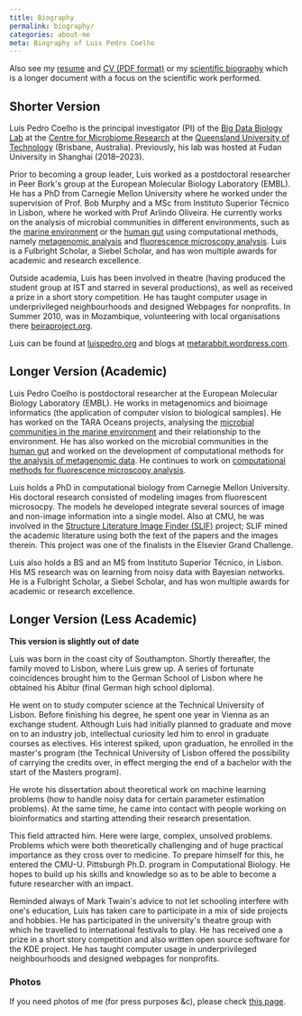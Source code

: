 ```yaml
---
title: Biography
permalink: biography/
categories: about-me
meta: Biography of Luis Pedro Coelho
---
```


Also see my [resume](/resume) and [CV (PDF format)](/vita.pdf) or my
[scientific biography](/biography/scientific.html) which is a longer document
with a focus on the scientific work performed.

## Shorter Version

Luis Pedro Coelho is the principal investigator (PI) of the [Big Data Biology
Lab](https://big-data-biology.org) at the [Centre for Microbiome
Research](https://research.qut.edu.au/cmr/) at the [Queensland University of
Technology](https://www.qut.edu.au/) (Brisbane, Australia). Previously, his lab
was hosted at Fudan University in Shanghai (2018–2023).

Prior to becoming a group leader, Luis worked as a postdoctoral researcher in
Peer Bork's group at the European Molecular Biology Laboratory (EMBL). He has a
PhD from Carnegie Mellon University where he worked under the supervision of
Prof. Bob Murphy and a MSc from Instituto Superior Técnico in Lisbon, where he
worked with Prof Arlindo Oliveira. He currently works on the analysis of
microbial communities in different environments, such as the [marine
environment](https://www.sciencemag.org/content/348/6237/1261359.full) or the
[human gut](https://onlinelibrary.wiley.com/doi/10.1002/bies.201300143/full)
using computational methods, namely [metagenomic
analysis](https://www.nature.com/nmeth/journal/v10/n12/abs/nmeth.2693.html) and
[fluorescence microscopy
analysis](https://bioinformatics.oxfordjournals.org/content/early/2015/03/19/bioinformatics.btv156.short).
Luis is a Fulbright Scholar, a Siebel Scholar, and has won multiple awards for
academic and research excellence.

Outside academia, Luis has been involved in theatre (having produced the
student group at IST and starred in several productions), as well as received a
prize in a short story competition. He has taught computer usage in
underprivileged neighbourhoods and designed Webpages for nonprofits. In Summer
2010, was in Mozambique, volunteering with local organisations there
[beiraproject.org](http://beiraproject.org).

Luis can be found at [luispedro.org](https://luispedro.org) and blogs
at [metarabbit.wordpress.com](https://metarabbit.wordpress.com).

## Longer Version (Academic)

Luis Pedro Coelho is postdoctoral researcher at the European Molecular Biology
Laboratory (EMBL). He works in metagenomics and bioimage informatics (the
application of computer vision to biological samples). He has worked on the
TARA Oceans projects, analysing the [microbial communities in the marine
environment](https://www.sciencemag.org/content/348/6237/1261359.full) and their
relationship to the environment. He has also worked on the microbial
communities in the [human
gut](https://onlinelibrary.wiley.com/doi/10.1002/bies.201300143/full) and worked
on the development of computational methods for [the analysis of metagenomic
data](https://www.nature.com/nmeth/journal/v10/n12/abs/nmeth.2693.html). He
continues to work on [computational methods for fluorescence microscopy
analysis](https://bioinformatics.oxfordjournals.org/content/early/2015/03/19/bioinformatics.btv156.short).

Luis holds a PhD in computational biology from Carnegie Mellon University. His
doctoral research consisted of modeling images from fluorescent microsocpy. The
models he developed integrate several sources of image and non-image
information into a single model. Also at CMU, he was involved in the [Structure
Literature Image Finder
(SLIF)](https://link.springer.com/chapter/10.1007/978-3-642-13131-8_4) project;
SLIF mined the academic literature using both the text of the papers and the
images therein. This project was one of the finalists in the Elsevier Grand
Challenge.

Luis also holds a BS and an MS from Instituto Superior Técnico, in Lisbon. His
MS research was on learning from noisy data with Bayesian networks. He is a
Fulbright Scholar, a Siebel Scholar, and has won multiple awards for academic
or research excellence.

## Longer Version (Less Academic)

**This version is slightly out of date**

Luis was born in the coast city of Southampton.  Shortly thereafter, the family
moved to Lisbon, where Luis grew up. A series of fortunate coincidences brought
him to the German School of Lisbon where he obtained his Abitur (final German
high school diploma).

He went on to study computer science at the Technical University of Lisbon.
Before finishing his degree, he spent one year in Vienna as an exchange
student. Although Luis had initially planned to graduate and move on to an
industry job, intellectual curiosity led him to enrol in graduate courses as
electives. His interest spiked, upon graduation, he enrolled in the master's
program (the Technical University of Lisbon offered the possibility of carrying
the credits over, in effect merging the end of a bachelor with the start of the
Masters program).

He wrote his dissertation about theoretical work on machine learning problems
(how to handle noisy data for certain parameter estimation problems). At the
same time, he came into contact with people working on bioinformatics and
starting attending their research presentation.

This field attracted him. Here were large, complex, unsolved problems. Problems
which were both theoretically challenging and of huge practical importance as
they cross over to medicine. To prepare himself for this, he entered the CMU-U.
Pittsburgh Ph.D. program in Computational Biology. He hopes to build up his
skills and knowledge so as to be able to become a future researcher with an
impact.

Reminded always of Mark Twain's advice to not let schooling interfere with
one's education, Luis has taken care to participate in a mix of side projects
and hobbies. He has participated in the university's theatre group with which
he travelled to international festivals to play. He has received one a prize in
a short story competition and also written open source software for the KDE
project. He has taught computer usage in underprivileged neighbourhoods and
designed webpages for nonprofits.

### Photos

If you need photos of me (for press purposes &c), please check [this
page](/photos).

